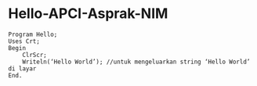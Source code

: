 # Hello-APCI-Asprak-NIM

    Program Hello;
    Uses Crt; 
    Begin
        ClrScr;
        Writeln(‘Hello World’); //untuk mengeluarkan string ‘Hello World’ di layar 
    End.
